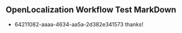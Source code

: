 ## OpenLocalization Workflow Test MarkDown
* 64211082-aaaa-4634-aa5a-2d382e341573 thanks!

<!--HONumber=Oct16_HO4-->


